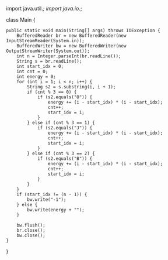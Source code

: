 import java.util.*;
import java.io.*;

class Main {

    public static void main(String[] args) throws IOException {
        BufferedReader br = new BufferedReader(new InputStreamReader(System.in));
        BufferedWriter bw = new BufferedWriter(new OutputStreamWriter(System.out));
        int n = Integer.parseInt(br.readLine());
        String s = br.readLine();
        int start_idx = 0;
        int cnt = 0;
        int energy = 0;
        for (int i = 1; i < n; i++) {
            String s2 = s.substring(i, i + 1);
            if (cnt % 3 == 0) {
                if (s2.equals("O")) {
                    energy += (i - start_idx) * (i - start_idx);
                    cnt++;
                    start_idx = i;
                }
            } else if (cnt % 3 == 1) {
                if (s2.equals("J")) {
                    energy += (i - start_idx) * (i - start_idx);
                    cnt++;
                    start_idx = i;
                }
            } else if (cnt % 3 == 2) {
                if (s2.equals("B")) {
                    energy += (i - start_idx) * (i - start_idx);
                    cnt++;
                    start_idx = i;
                }
            }
        }
        if (start_idx != (n - 1)) {
            bw.write("-1");
        } else {
            bw.write(energy + "");
        }
    
        bw.flush();
        br.close();
        bw.close();
    }
}